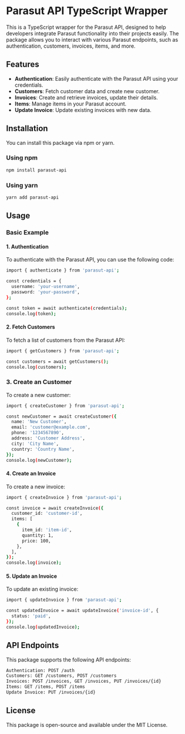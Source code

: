 # Parasut API TypeScript Wrapper

This is a TypeScript wrapper for the Parasut API, designed to help developers integrate Parasut functionality into their projects easily. The package allows you to interact with various Parasut endpoints, such as authentication, customers, invoices, items, and more.

## Features

- **Authentication**: Easily authenticate with the Parasut API using your credentials.
- **Customers**: Fetch customer data and create new customer.
- **Invoices**: Create and retrieve invoices, update their details.
- **Items**: Manage items in your Parasut account.
- **Update Invoice**: Update existing invoices with new data.
  
## Installation

You can install this package via npm or yarn.

### Using npm

```bash
npm install parasut-api
```

### Using yarn

```bash
yarn add parasut-api
```


## Usage
### Basic Example
#### 1. Authentication
  To authenticate with the Parasut API, you can use the following code:

```bash
import { authenticate } from 'parasut-api';

const credentials = {
  username: 'your-username',
  password: 'your-password',
};

const token = await authenticate(credentials);
console.log(token);
```
#### 2. Fetch Customers
To fetch a list of customers from the Parasut API:

```bash
import { getCustomers } from 'parasut-api';

const customers = await getCustomers();
console.log(customers);

```

### 3. Create an Customer
To create a new customer:

```bash
import { createCustomer } from 'parasut-api';

const newCustomer = await createCustomer({
  name: 'New Customer',
  email: 'customer@example.com',
  phone: '1234567890',
  address: 'Customer Address',
  city: 'City Name',
  country: 'Country Name',
});
console.log(newCustomer);
```

#### 4. Create an Invoice
To create a new invoice:

```bash
import { createInvoice } from 'parasut-api';

const invoice = await createInvoice({
  customer_id: 'customer-id',
  items: [
    {
      item_id: 'item-id',
      quantity: 1,
      price: 100,
    },
  ],
});
console.log(invoice);
```

#### 5. Update an Invoice
To update an existing invoice:

```bash
import { updateInvoice } from 'parasut-api';

const updatedInvoice = await updateInvoice('invoice-id', {
  status: 'paid',
});
console.log(updatedInvoice);
```

## API Endpoints
This package supports the following API endpoints:

```bash
Authentication: POST /auth
Customers: GET /customers, POST /customers
Invoices: POST /invoices, GET /invoices, PUT /invoices/{id}
Items: GET /items, POST /items
Update Invoice: PUT /invoices/{id}
```

## License
This package is open-source and available under the MIT License.
